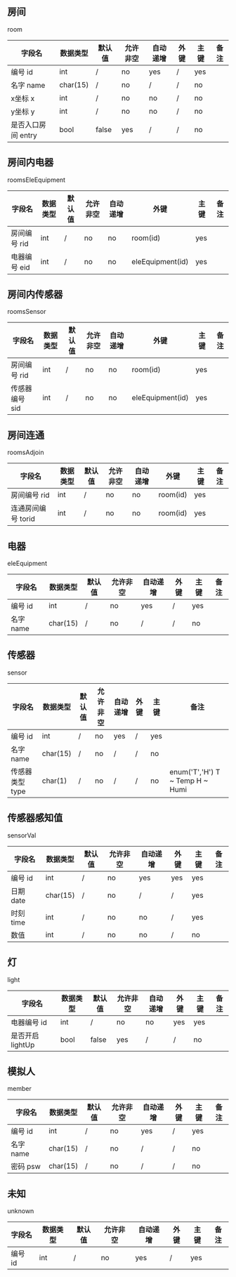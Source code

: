 ## 房间

room

| 字段名             | 数据类型 | 默认值 | 允许非空 | 自动递增 | 外键 | 主键 | 备注 |
| ------------------ | -------- | ------ | -------- | -------- | ---- | ---- | ---- |
| 编号 id            | int      | /      | no       | yes      | /    | yes  |      |
| 名字 name          | char(15) | /      | no       | /        | /    | no   |      |
| x坐标 x            | int      | /      | no       | no       | /    | no   |      |
| y坐标 y            | int      | /      | no       | no       | /    | no   |      |
| 是否入口房间 entry | bool     | false  | yes      | /        | /    | no   |      |

## 房间内电器

roomsEleEquipment

| 字段名       | 数据类型 | 默认值 | 允许非空 | 自动递增 | 外键             | 主键 | 备注 |
| ------------ | -------- | ------ | -------- | -------- | ---------------- | ---- | ---- |
| 房间编号 rid | int      | /      | no       | no       | room(id)         | yes  |      |
| 电器编号 eid | int      | /      | no       | no       | eleEquipment(id) | yes  |      |

## 房间内传感器

roomsSensor

| 字段名         | 数据类型 | 默认值 | 允许非空 | 自动递增 | 外键             | 主键 | 备注 |
| -------------- | -------- | ------ | -------- | -------- | ---------------- | ---- | ---- |
| 房间编号 rid   | int      | /      | no       | no       | room(id)         | yes  |      |
| 传感器编号 sid | int      | /      | no       | no       | eleEquipment(id) | yes  |      |


## 房间连通

roomsAdjoin

| 字段名              | 数据类型 | 默认值 | 允许非空 | 自动递增 | 外键     | 主键 | 备注 |
| ------------------- | -------- | ------ | -------- | -------- | -------- | ---- | ---- |
| 房间编号 rid        | int      | /      | no       | no       | room(id) | yes  |      |
| 连通房间编号  torid | int      | /      | no       | no       | room(id) | yes  |      |


## 电器

eleEquipment

| 字段名    | 数据类型 | 默认值 | 允许非空 | 自动递增 | 外键 | 主键 | 备注 |
| --------- | -------- | ------ | -------- | -------- | ---- | ---- | ---- |
| 编号 id   | int      | /      | no       | yes      | /    | yes  |      |
| 名字 name | char(15) | /      | no       | /        | /    | no   |      |


## 传感器

sensor

| 字段名          | 数据类型 | 默认值 | 允许非空 | 自动递增 | 外键 | 主键 | 备注                             |
| --------------- | -------- | ------ | -------- | -------- | ---- | ---- | -------------------------------- |
| 编号 id         | int      | /      | no       | yes      | /    | yes  |                                  |
| 名字 name       | char(15) | /      | no       | /        | /    | no   |                                  |
| 传感器类型 type | char(1)  | /      | no       | /        | /    | no   | enum('T','H')  T ~ Temp H ~ Humi |

## 传感器感知值

sensorVal

| 字段名    | 数据类型 | 默认值 | 允许非空 | 自动递增 | 外键 | 主键 | 备注 |
| --------- | -------- | ------ | -------- | -------- | ---- | ---- | ---- |
| 编号 id   | int      | /      | no       | yes      | yes  | yes  |      |
| 日期 date | char(15) | /      | no       | /        | /    | yes  |      |
| 时刻 time | int      | /      | no       | no       | /    | yes  |      |
| 数值      | int      | /      | no       | no       | /    | no   |      |

## 灯

light

| 字段名           | 数据类型 | 默认值 | 允许非空 | 自动递增 | 外键 | 主键 | 备注 |
| ---------------- | -------- | ------ | -------- | -------- | ---- | ---- | ---- |
| 电器编号 id      | int      | /      | no       | no       | yes  | yes  |      |
| 是否开启 lightUp | bool     | false  | yes      | /        | /    | no   |      |

## 模拟人

member

| 字段名    | 数据类型 | 默认值 | 允许非空 | 自动递增 | 外键 | 主键 | 备注 |
| --------- | -------- | ------ | -------- | -------- | ---- | ---- | ---- |
| 编号 id   | int      | /      | no       | yes      | /    | yes  |      |
| 名字 name | char(15) | /      | no       | /        | /    | no   |      |
| 密码 psw  | char(15) | /      | no       | /        | /    | no   |      |

## 未知

unknown

| 字段名              | 数据类型 | 默认值 | 允许非空 | 自动递增 | 外键 | 主键 | 备注                             |
| ------------------- | -------- | ------ | -------- | -------- | ---- | ---- | -------------------------------- |
| 编号 id             | int      | /      | no       | yes      | /    | yes  |                                  |
